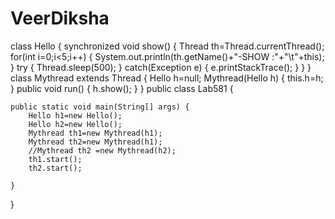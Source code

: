 # VeerDiksha
class Hello
{
	synchronized void show()
	{
		Thread th=Thread.currentThread();
		for(int i=0;i<5;i++)
		{
			System.out.println(th.getName()+"-SHOW :"+"\t"+this);
		}
		try
		{
			Thread.sleep(500);
		}
		catch(Exception e)
		{
			e.printStackTrace();
		}
	}
}
class Mythread extends Thread
{
	Hello h=null;
	Mythread(Hello h)
	{
		this.h=h;
	}
	public void run()
	{
		h.show();
	}
}
public class Lab581 {

	public static void main(String[] args) {
		Hello h1=new Hello();
		Hello h2=new Hello();
		Mythread th1=new Mythread(h1);
		Mythread th2=new Mythread(h1);
		//Mythread th2 =new Mythread(h2);
		th1.start();
		th2.start();

	}

}

